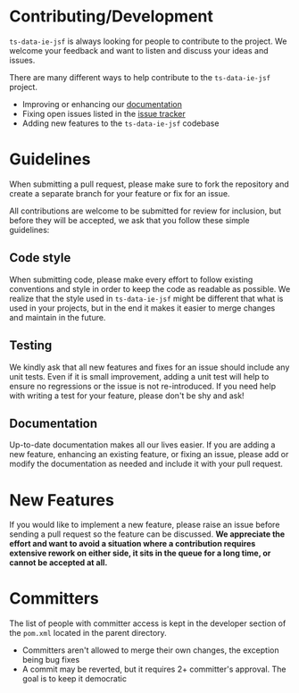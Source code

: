 Contributing/Development
===
`ts-data-ie-jsf` is always looking for people to contribute to the project. We welcome your
feedback and want to listen and discuss your ideas and issues.

There are many different ways to help contribute to the `ts-data-ie-jsf` project.

* Improving or enhancing our [documentation](https://github.com/tecsinapse/ts-data-ie-jsf/wiki)
* Fixing open issues listed in the [issue tracker](https://github.com/tecsinapse/ts-data-ie-jsf/issues?state=open)
* Adding new features to the `ts-data-ie-jsf` codebase

Guidelines
===
When submitting a pull request, please make sure to fork the repository and create a
separate branch for your feature or fix for an issue.

All contributions are welcome to be submitted for review for inclusion, but before
they will be accepted, we ask that you follow these simple guidelines:

Code style
---
When submitting code, please make every effort to follow existing conventions and
style in order to keep the code as readable as possible. We realize that the style
used in `ts-data-ie-jsf` might be different that what is used in your projects, but in the end
 it makes it easier to merge changes and maintain in the future.

Testing
---
We kindly ask that all new features and fixes for an issue should include any unit tests.
Even if it is small improvement, adding a unit test will help to ensure no regressions or the
issue is not re-introduced. If you need help with writing a test for your feature, please
don't be shy and ask!

Documentation
---
Up-to-date documentation makes all our lives easier. If you are adding a new feature,
enhancing an existing feature, or fixing an issue, please add or modify the documentation
as needed and include it with your pull request.

New Features
===
If you would like to implement a new feature, please raise an issue before sending a
pull request so the feature can be discussed. **We appreciate the effort and want
to avoid a situation where a contribution requires extensive rework on either side,
it sits in the queue for a long time, or cannot be accepted at all.**

Committers
===
The list of people with committer access is kept in the developer section of the `pom.xml` located in the parent directory.

* Committers aren't allowed to merge their own changes, the exception being bug fixes
* A commit may be reverted, but it requires 2+ committer's approval. The goal is to keep it democratic
